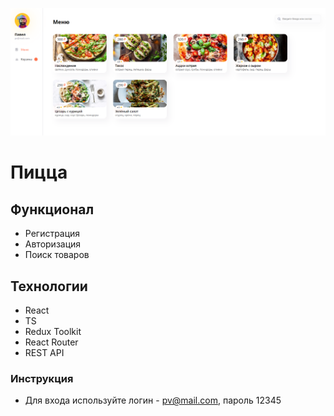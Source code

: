![preview](https://github.com/pv18/pizza/blob/master/public/preview.png)

# Пицца

## Функционал

-   Регистрация
-   Авторизация
-   Поиск товаров

## Технологии

-   React
-   TS
-   Redux Toolkit
-   React Router
-   REST API

### Инструкция

-   Для входа используйте логин - pv@mail.com, пароль 12345
